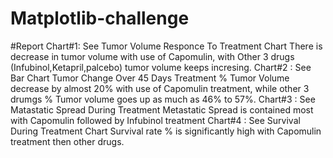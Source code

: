 # Matplotlib-challenge

#Report Chart#1: See Tumor Volume Responce To Treatment Chart There is decrease in tumor volume with use of Capomulin, with Other 3 drugs (Infubinol,Ketapril,palcebo) tumor volume keeps incresing. Chart#2 : See Bar Chart Tumor Change Over 45 Days Treatment % Tumor Volume decrease by almost 20% with use of Capomulin treatment, while other 3 drumgs % Tumor volume goes up as much as 46% to 57%. Chart#3 : See Matastatic Spread During Treatment Metastatic Spread is contained most with Capomulin followed by Infubinol treatment Chart#4 : See Survival During Treatment Chart Survival rate % is significantly high with Capomulin treatment then other drugs.
